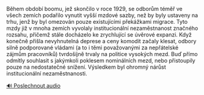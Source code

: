 
Během období boomu, jež skončilo v roce 1929, se odborům téměř ve všech zemích podařilo vynutit vyšší mzdové sazby, než by byly ustaveny na trhu, jenž by byl omezován pouze existujícími překážkami migrace. Tyto mzdy již v mnoha zemích vyvolaly institucionální nezaměstnanost značného rozsahu, přičemž stále docházelo ke zrychlující se úvěrové expanzi. Když konečně přišla nevyhnutelná deprese a ceny komodit začaly klesat, odbory silně podporované vládami (a to i těmi považovanými za nepřátelské zájmům pracovníků) tvrdošíjně trvaly na politice vysokých mezd. Buď přímo odmítly souhlasit s jakýmkoli poklesem nominálních mezd, nebo přistoupily pouze na nedostatečné snížení. Výsledkem byl ohromný nárůst institucionální nezaměstnanosti.

[🔊 Poslechnout audio](/data/7-paragraphs/audio/chapter_156/para_003-Bhem-obdob-boomu-je-skonilo-v-roce-1929-se-o.mp3)
